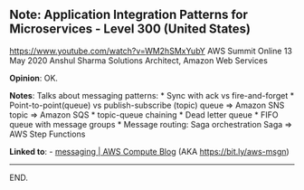 ## Note: Application Integration Patterns for Microservices - Level 300 (United States)
https://www.youtube.com/watch?v=WM2hSMxYubY
AWS Summit Online
13 May 2020
Anshul Sharma
Solutions Architect, Amazon Web Services

**Opinion**:
    OK.

**Notes**:
Talks about messaging patterns:
    * Sync with ack vs fire-and-forget
    * Point-to-point(queue) vs publish-subscribe (topic)
        queue => Amazon SNS
        topic => Amazon SQS
    * topic-queue chaining
    * Dead letter queue
    * FIFO queue with message groups
    * Message routing: Saga orchestration
        Saga => AWS Step Functions

**Linked to**:
    - [messaging | AWS Compute Blog](https://aws.amazon.com/blogs/compute/tag/messaging/)
    (AKA https://bit.ly/aws-msgn)

---

END.
